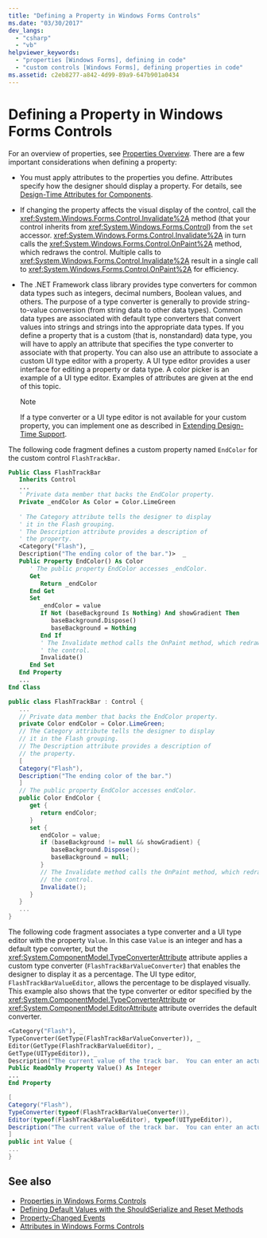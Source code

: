 ```yaml
---
title: "Defining a Property in Windows Forms Controls"
ms.date: "03/30/2017"
dev_langs: 
  - "csharp"
  - "vb"
helpviewer_keywords: 
  - "properties [Windows Forms], defining in code"
  - "custom controls [Windows Forms], defining properties in code"
ms.assetid: c2eb8277-a842-4d99-89a9-647b901a0434
---
```

# Defining a Property in Windows Forms Controls
For an overview of properties, see [Properties Overview](https://docs.microsoft.com/previous-versions/visualstudio/visual-studio-2013/65zdfbdt(v=vs.120)). There are a few important considerations when defining a property:  
  
- You must apply attributes to the properties you define. Attributes specify how the designer should display a property. For details, see [Design-Time Attributes for Components](https://docs.microsoft.com/previous-versions/visualstudio/visual-studio-2013/tk67c2t8(v=vs.120)).  
  
- If changing the property affects the visual display of the control, call the <xref:System.Windows.Forms.Control.Invalidate%2A> method (that your control inherits from <xref:System.Windows.Forms.Control>) from the `set` accessor. <xref:System.Windows.Forms.Control.Invalidate%2A> in turn calls the <xref:System.Windows.Forms.Control.OnPaint%2A> method, which redraws the control. Multiple calls to <xref:System.Windows.Forms.Control.Invalidate%2A> result in a single call to <xref:System.Windows.Forms.Control.OnPaint%2A> for efficiency.  
  
- The .NET Framework class library provides type converters for common data types such as integers, decimal numbers, Boolean values, and others. The purpose of a type converter is generally to provide string-to-value conversion (from string data to other data types). Common data types are associated with default type converters that convert values into strings and strings into the appropriate data types. If you define a property that is a custom (that is, nonstandard) data type, you will have to apply an attribute that specifies the type converter to associate with that property. You can also use an attribute to associate a custom UI type editor with a property. A UI type editor provides a user interface for editing a property or data type. A color picker is an example of a UI type editor. Examples of attributes are given at the end of this topic.  
  
    > [!NOTE]
    >  If a type converter or a UI type editor is not available for your custom property, you can implement one as described in [Extending Design-Time Support](https://docs.microsoft.com/previous-versions/visualstudio/visual-studio-2013/37899azc(v=vs.120)).  
  
 The following code fragment defines a custom property named `EndColor` for the custom control `FlashTrackBar`.  
  
```vb  
Public Class FlashTrackBar  
   Inherits Control  
   ...  
   ' Private data member that backs the EndColor property.  
   Private _endColor As Color = Color.LimeGreen  
  
   ' The Category attribute tells the designer to display  
   ' it in the Flash grouping.   
   ' The Description attribute provides a description of  
   ' the property.   
   <Category("Flash"), _  
   Description("The ending color of the bar.")>  _  
   Public Property EndColor() As Color  
      ' The public property EndColor accesses _endColor.  
      Get  
         Return _endColor  
      End Get  
      Set  
         _endColor = value  
         If Not (baseBackground Is Nothing) And showGradient Then  
            baseBackground.Dispose()  
            baseBackground = Nothing  
         End If  
         ' The Invalidate method calls the OnPaint method, which redraws    
         ' the control.  
         Invalidate()  
      End Set  
   End Property  
   ...  
End Class  
```  
  
```csharp  
public class FlashTrackBar : Control {  
   ...  
   // Private data member that backs the EndColor property.  
   private Color endColor = Color.LimeGreen;  
   // The Category attribute tells the designer to display  
   // it in the Flash grouping.   
   // The Description attribute provides a description of  
   // the property.   
   [  
   Category("Flash"),  
   Description("The ending color of the bar.")  
   ]  
   // The public property EndColor accesses endColor.  
   public Color EndColor {  
      get {  
         return endColor;  
      }  
      set {  
         endColor = value;  
         if (baseBackground != null && showGradient) {  
            baseBackground.Dispose();  
            baseBackground = null;  
         }  
         // The Invalidate method calls the OnPaint method, which redraws   
         // the control.  
         Invalidate();  
      }  
   }  
   ...  
}  
```  
  
 The following code fragment associates a type converter and a UI type editor with the property `Value`. In this case `Value` is an integer and has a default type converter, but the <xref:System.ComponentModel.TypeConverterAttribute> attribute applies a custom type converter (`FlashTrackBarValueConverter`) that enables the designer to display it as a percentage. The UI type editor, `FlashTrackBarValueEditor`, allows the percentage to be displayed visually. This example also shows that the type converter or editor specified by the <xref:System.ComponentModel.TypeConverterAttribute> or <xref:System.ComponentModel.EditorAttribute> attribute overrides the default converter.  
  
```vb  
<Category("Flash"), _  
TypeConverter(GetType(FlashTrackBarValueConverter)), _  
Editor(GetType(FlashTrackBarValueEditor), _  
GetType(UITypeEditor)), _  
Description("The current value of the track bar.  You can enter an actual value or a percentage.")>  _  
Public ReadOnly Property Value() As Integer  
...  
End Property  
```  
  
```csharp  
[  
Category("Flash"),   
TypeConverter(typeof(FlashTrackBarValueConverter)),  
Editor(typeof(FlashTrackBarValueEditor), typeof(UITypeEditor)),  
Description("The current value of the track bar.  You can enter an actual value or a percentage.")  
]  
public int Value {  
...  
}  
```  
  
## See also

- [Properties in Windows Forms Controls](properties-in-windows-forms-controls.md)
- [Defining Default Values with the ShouldSerialize and Reset Methods](defining-default-values-with-the-shouldserialize-and-reset-methods.md)
- [Property-Changed Events](property-changed-events.md)
- [Attributes in Windows Forms Controls](attributes-in-windows-forms-controls.md)
